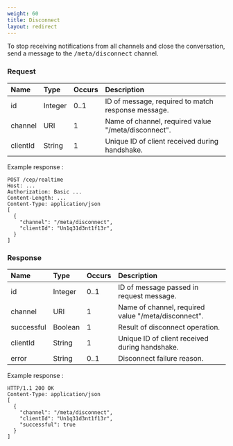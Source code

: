 ```yaml
---
weight: 60
title: Disconnect
layout: redirect
---
```


To stop receiving notifications from all channels and close the conversation, send a message to the <kbd>/meta/disconnect</kbd> channel.

### Request

|Name|Type|Occurs|Description|
|:---|:---|:-----|:----------|
|id|Integer|0..1|ID of message, required to match response message.|
|channel|URI|1|Name of channel, required value "/meta/disconnect".|
|clientId|String|1|Unique ID of client received during handshake.|

Example response :

```http
POST /cep/realtime
Host: ...
Authorization: Basic ...
Content-Length: ...
Content-Type: application/json
[
  {
    "channel": "/meta/disconnect",
    "clientId": "Un1q31d3nt1f13r",
  }
]
```

### Response

|Name|Type|Occurs|Description|
|:---|:---|:-----|:----------|
|id|Integer|0..1|ID of message passed in request message.|
|channel|URI|1|Name of channel, required value "/meta/disconnect".|
|successful|Boolean|1|Result of disconnect operation.|
|clientId|String|1|Unique ID of client received during handshake.|
|error|String|0..1|Disconnect failure reason.|

Example response :

```http
HTTP/1.1 200 OK
Content-Type: application/json
[
  {
    "channel": "/meta/disconnect",
    "clientId": "Un1q31d3nt1f13r",
    "successful": true
  }
]
```
